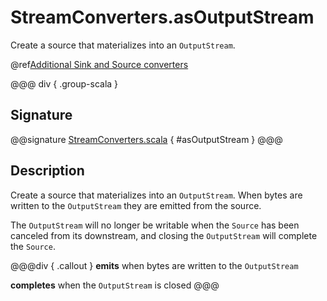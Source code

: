 # StreamConverters.asOutputStream

Create a source that materializes into an `OutputStream`.

@ref[Additional Sink and Source converters](../index.md#additional-sink-and-source-converters)

@@@ div { .group-scala }
## Signature

@@signature [StreamConverters.scala](/akka-stream/src/main/scala/akka/stream/scaladsl/StreamConverters.scala) { #asOutputStream }
@@@

## Description

Create a source that materializes into an `OutputStream`. When bytes are written to the `OutputStream` they
are emitted from the source.

The `OutputStream` will no longer be writable when the `Source` has been canceled from its downstream, and
closing the `OutputStream` will complete the `Source`.

@@@div { .callout }
**emits** when bytes are written to the `OutputStream`

**completes** when the `OutputStream` is closed
@@@

